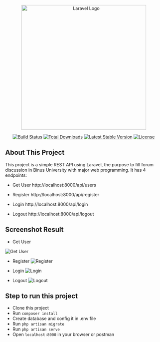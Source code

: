 <p align="center"><a href="https://laravel.com" target="_blank"><img src="https://raw.githubusercontent.com/laravel/art/master/logo-lockup/5%20SVG/2%20CMYK/1%20Full%20Color/laravel-logolockup-cmyk-red.svg" width="400" alt="Laravel Logo"></a></p>

<p align="center">
<a href="https://github.com/laravel/framework/actions"><img src="https://github.com/laravel/framework/workflows/tests/badge.svg" alt="Build Status"></a>
<a href="https://packagist.org/packages/laravel/framework"><img src="https://img.shields.io/packagist/dt/laravel/framework" alt="Total Downloads"></a>
<a href="https://packagist.org/packages/laravel/framework"><img src="https://img.shields.io/packagist/v/laravel/framework" alt="Latest Stable Version"></a>
<a href="https://packagist.org/packages/laravel/framework"><img src="https://img.shields.io/packagist/l/laravel/framework" alt="License"></a>
</p>

## About This Project

This project is a simple REST API using Laravel, the purpose to fill forum discussion in Binus University with major web programming. It has 4 endpoints:

-   Get User
    http://localhost:8000/api/users

-   Register
    http://localhost:8000/api/register

-   Login
    http://localhost:8000/api/login
-   Logout
    http://localhost:8000/api/logout

## Screenshot Result

-   Get User

![Get User](https://imgur.com/a/5HYj3n6)

-   Register
    ![Register](https://imgur.com/a/oqbmSLD)

-   Login
    ![Login](https://imgur.com/a/VBhMV5i)

-   Logout
    ![Logout](https://imgur.com/a/ytFneaa)

## Step to run this project

-   Clone this project
-   Run `composer install`
-   Create database and config it in .env file
-   Run `php artisan migrate`
-   Run `php artisan serve`
-   Open `localhost:8000` in your browser or postman
